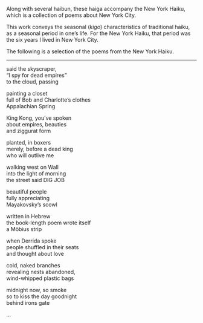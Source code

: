 Along with several haibun, these haiga accompany the New York Haiku, which is a collection of poems about New York City.  

This work conveys the seasonal (_kigo_) characteristics of traditional haiku, as a seasonal period in one’s life. For the New York Haiku, that period was the six years I lived in New York City.  

The following is a selection of the poems from the New York Haiku.  

---

said the skyscraper,  
“I spy for dead empires”  
to the cloud, passing  

painting a closet  
full of Bob and Charlotte’s clothes  
Appalachian Spring    

King Kong, you’ve spoken  
about empires, beauties  
and ziggurat form  

planted, in boxers  
merely, before a dead king  
who will outlive me  

walking west on Wall  
into the light of morning  
the street said DIG JOB  

beautiful people  
fully appreciating  
Mayakovsky’s scowl  

written in Hebrew  
the book-length poem wrote itself  
a Möbius strip  

when Derrida spoke  
people shuffled in their seats  
and thought about love  

cold, naked branches  
revealing nests abandoned,  
wind-whipped plastic bags  

midnight now, so smoke  
so to kiss the day goodnight  
behind irons gate  

...
